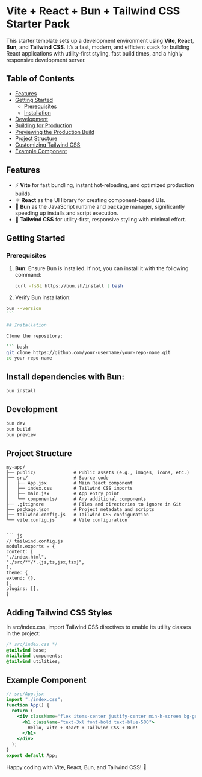 # Vite + React + Bun + Tailwind CSS Starter Pack

This starter template sets up a development environment using **Vite**, **React**, **Bun**, and **Tailwind CSS**. It’s a fast, modern, and efficient stack for building React applications with utility-first styling, fast build times, and a highly responsive development server.

## Table of Contents

- [Features](#features)
- [Getting Started](#getting-started)
  - [Prerequisites](#prerequisites)
  - [Installation](#installation)
- [Development](#development)
- [Building for Production](#building-for-production)
- [Previewing the Production Build](#previewing-the-production-build)
- [Project Structure](#project-structure)
- [Customizing Tailwind CSS](#customizing-tailwind-css)
- [Example Component](#example-component)

## Features

- ⚡ **Vite** for fast bundling, instant hot-reloading, and optimized production builds.
- ⚛️ **React** as the UI library for creating component-based UIs.
- 🏃 **Bun** as the JavaScript runtime and package manager, significantly speeding up installs and script execution.
- 🎨 **Tailwind CSS** for utility-first, responsive styling with minimal effort.

## Getting Started

### Prerequisites

1. **Bun**: Ensure Bun is installed. If not, you can install it with the following command:

   ```bash
   curl -fsSL https://bun.sh/install | bash
   ```

2. Verify Bun installation:

````bash
bun --version
```

## Installation

Clone the repository:

``` bash
git clone https://github.com/your-username/your-repo-name.git
cd your-repo-name
````

## Install dependencies with Bun:

```bash
bun install
```

## Development

```bash
bun dev
bun build
bun preview
```

## Project Structure

````plaintext
my-app/
├── public/              # Public assets (e.g., images, icons, etc.)
├── src/                 # Source code
│   ├── App.jsx          # Main React component
│   ├── index.css        # Tailwind CSS imports
│   ├── main.jsx         # App entry point
│   └── components/      # Any additional components
├── .gitignore           # Files and directories to ignore in Git
├── package.json         # Project metadata and scripts
├── tailwind.config.js   # Tailwind CSS configuration
└── vite.config.js       # Vite configuration


``` js
// tailwind.config.js
module.exports = {
content: [
"./index.html",
"./src/**/*.{js,ts,jsx,tsx}",
],
theme: {
extend: {},
},
plugins: [],
}
````

## Adding Tailwind CSS Styles

In src/index.css, import Tailwind CSS directives to enable its utility classes in the project:

```css
/* src/index.css */
@tailwind base;
@tailwind components;
@tailwind utilities;
```

## Example Component

```jsx
// src/App.jsx
import "./index.css";
function App() {
  return (
    <div className="flex items-center justify-center min-h-screen bg-gray-100">
      <h1 className="text-3xl font-bold text-blue-500">
        Hello, Vite + React + Tailwind CSS + Bun!
      </h1>
    </div>
  );
}
export default App;
```

Happy coding with Vite, React, Bun, and Tailwind CSS! 🎉
